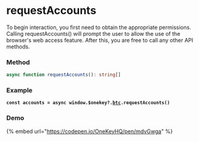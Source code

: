 # requestAccounts

To begin interaction, you first need to obtain the appropriate permissions. Calling requestAccounts() will prompt the user to allow the use of the browser's web access feature. After this, you are free to call any other API methods.

### Method

```typescript
async function requestAccounts(): string[]
```

### Example

<pre class="language-typescript"><code class="lang-typescript"><strong>const accounts = async window.$onekey?.<a data-footnote-ref href="#user-content-fn-1">btc</a>.requestAccounts()
</strong></code></pre>

### Demo

{% embed url="https://codepen.io/OneKeyHQ/pen/mdvGwga" %}

[^1]: 
